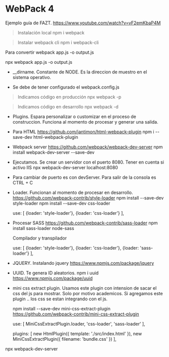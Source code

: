 # WebPack 4
Ejemplo guía de FAZT.
https://www.youtube.com/watch?v=vF2emKbaP4M

> Instalación local
    npm i webpack

> Instalar webpack cli
    npm i webpack-cli

Para convertir
webpack app.js -o output.js

npx webpack app.js -o output.js

- __dirname. Constante de NODE. Es la direccion de muestro en el sistema operativo.

- Se debe de tener configurado el webpack.config.js

> Indicamos código en producción
    npx webpack -p

> Indicamos código en desarrollo
    npx webpack -d

- Plugins. Espara personalizar o customizar en el proceso de construccion. Funciona al momento de procesar y generar una salida.

- Para HTML
    https://github.com/jantimon/html-webpack-plugin
    npm i --save-dev html-webpack-plugin

- Webpack server
    https://github.com/webpack/webpack-dev-server
    npm install webpack-dev-server --save-dev

- Ejecutamos. Se crear un servidor con el puerto 8080. Tener en cuenta si activo IIS
    npx webpack-dev-server
    localhost:8080

- Para cambiar de puerto es con devServer. Para salir de la consola es CTRL + C

- Loader. Funcionan al momento de procesar en desarrollo.
    https://github.com/webpack-contrib/style-loader
    npm install --save-dev style-loader
    npm install --save-dev css-loader

    use: [
        {loader: 'style-loader'},
        {loader: 'css-loader'}
    ],

- Procesar SASS
    https://github.com/webpack-contrib/sass-loader
    npm install sass-loader node-sass

    Compilador y transpilador

    use: [
        {loader: 'style-loader'},
        {loader: 'css-loader'},
        {loader: 'sass-loader'}
    ],

- JQUERY. Instalando jquery
    https://www.npmjs.com/package/jquery

- UUID. Te genera ID aleatorios.
    npm i uuid
    https://www.npmjs.com/package/uuid

- mini css extract plugin. Usamos este plugin con intension
    de sacar el css del js para mostrar. Solo por motivo
    academicos. Si agregamos este plugin .. los css se estan integrando con el js.

    npm install --save-dev mini-css-extract-plugin
    https://github.com/webpack-contrib/mini-css-extract-plugin

    use: [
        MiniCssExtractPlugin.loader,
        'css-loader',
        'sass-loader'
    ],

    plugins: [
        new HtmlPlugin({
            template: './src/index.html'
        }),
        new MiniCssExtractPlugin({
            filename: 'bundle.css'
        })
    ],

npx webpack-dev-server